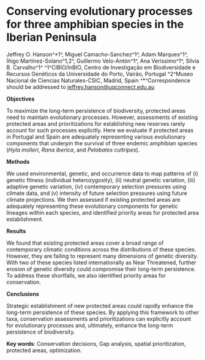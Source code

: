 # Conserving evolutionary processes for three amphibian species in the Iberian Peninsula

Jeffrey O. Hanson^\*1^, Miguel Camacho-Sanchez^1^, Adam Marques^1^, Íñigo Martínez-Solano^1,2^, Guillermo Velo-Antón^1^, Ana Veríssimo^1^, Silvia B. Carvalho^1^
^1^CIBIO/InBIO, Centro de Investigação em Biodiversidade e Recursos Genéticos da Universidade do Porto, Vairão, Portugal
^2^Museo Nacional de Ciencias Naturales-CSIC, Madrid, Spain
^\*^Correspondence should be addressed to jeffrey.hanson@uqconnect.edu.au

**Objectives**

To maximize the long-term persistence of biodiversity, protected areas need to maintain evolutionary processes. However, assessments of existing protected areas and prioritizations for establishing new reserves rarely account for such processes explicitly. Here we evaluate if protected areas in Portugal and Spain are adequately representing various evolutionary components that underpin the survival of three endemic amphibian species (_Hyla molleri_, _Rana iberica_, and _Pelobates cultripes_).

**Methods**

We used environmental, genetic, and occurrence data to map patterns of (i) genetic fitness (individual heterozygosity), (ii) neutral genetic variation, (iii) adaptive genetic variation, (iv) contemporary selection pressures using climate data, and (v) intensity of future selection pressures using future climate projections. We then assessed if existing protected areas are adequately representing these evolutionary components for genetic lineages within each species, and identified priority areas for protected area establishment.

**Results**

We found that existing protected areas cover a broad range of contemporary climatic conditions across the distributions of these species. However, they are failing to represent many dimensions of genetic diversity. With two of these species listed internationally as Near Threatened, further erosion of genetic diversity could compromise their long-term persistence. To address these shortfalls, we also identified priority areas for conservation.

**Conclusions**

Strategic establishment of new protected areas could rapidly enhance the long-term persistence of these species. By applying this framework to other taxa, conservation assessments and prioritizations can explicitly account for evolutionary processes and, ultimately, enhance the long-term persistence of biodiversity.

**Key words**: Conservation decisions, Gap analysis, spatial prioritization, protected areas, optimization.
